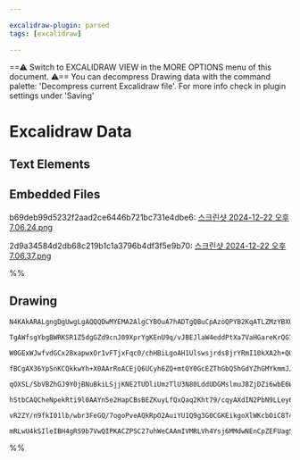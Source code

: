 ```yaml
---

excalidraw-plugin: parsed
tags: [excalidraw]

---
```

==⚠  Switch to EXCALIDRAW VIEW in the MORE OPTIONS menu of this document. ⚠== You can decompress Drawing data with the command palette: 'Decompress current Excalidraw file'. For more info check in plugin settings under 'Saving'


# Excalidraw Data
## Text Elements
## Embedded Files
b69deb99d5232f2aad2ce6446b721bc731e4dbe6: [스크린샷 2024-12-22 오후 7.06.24.png](../Img/스크린샷%202024-12-22%20오후%207.06.24.png)

2d9a34584d2db68c219b1c1a3796b4df3f5e9b70: [스크린샷 2024-12-22 오후 7.06.37.png](../Img/스크린샷%202024-12-22%20오후%207.06.37.png)

%%
## Drawing
```compressed-json
N4KAkARALgngDgUwgLgAQQQDwMYEMA2AlgCYBOuA7hADTgQBuCpAzoQPYB2KqATLZMzYBXUtiRoIACyhQ4zZAHoFAc0JRJQgEYA6bGwC2CgF7N6hbEcK4OCtptbErHALRY8RMpWdx8Q1TdIEfARcZgRmBShcZQUebQA2bQB2GjoghH0EDihmbgBtcDBQMBKIEm4GAAUADQA5eiSAEShUkshYRArCfWikflLMbmd4gEYk7R4ABniADiSZ+PieEcmA

TgAWfsgYbgBWRKSR1Z5dgGZd9cnJ09XprYgKEnU9q/vJBEJlaW4eddPtXa7VaHGareKrQG7SabQqQazKYLcSb3ZhQUhsADWCAAwmx8GxSBU0dZmHBcIFsq1SppcNgMcp0UIOMRcfjCRJiRxSeSsi17gAzQj4fAAZVgiIkklpGkCVIEaMxCAA6k9JNwRiiFVixTAJehBB45RBGV8OOFcmgNbCIGwydg1DtLa9rYzmWbmBbUBwhMKUQgEMRuPFJmMY

W0GExWJwfvdGCx2BxapwxOr1vFTjxFqc0/chHBiLgoAH1Ulswsjrds8jrYRmI10kXA2h+QQwvcGcI4ABJYievIAXXummEzIAosFMtk+4PrUQOBjuN7fbO2HTi83WwgBUKED2KppwcQEJpVqtiLseBn+TxcLhiDwxPF1mnNEllppsKWRgh1sRNAh4iNZh3HEVACjaMArQgkZYRncNCGZLAKlwSYjX5chMj3NAl3wTVCyET0IEQZkEOUI1sHROBFx9

fBCgAX36YpSnKCQkkwYh+X0AArRoACEjQ6UCyh6ZQ+mtQY0GcEZThGbQ5hGdYZhGMYkmmJJdnuR1UEBAEjhmSYZhmX5n0mE57keYhnjQdZVO0EYgX2GyknmMEoNKd5Pm+NATn+Q55mWS4RkMzN7nhPVq3DVF0SxVkCSJcguTJCk+WtGk6Q7JkWTxOKOQS7lkrQoVRXFISpWwGUxMirVlVVdVNWihAdT1CADXKe4TUkd1PTcyBbVpB11WdcNXWILr

qOXSL/SbVBZhGJ9Y0jBNuBkiLSjjKNE2TUDliUmzTlU3N80LddUDGMslmuJ8ZjDZi6wbE6W3wNtrQy7te3yODqRHYhxwyXlp3uOcF2wmjAdXLFpse57w0FYIsPQHhiFWXBs12a77z/WZsGWVZNBGbARhRpIwU0X9+VOfldgQXHVKAkD8lhSCtkg2D7gQo8JPQXARjQjDd2mnC8KgAiKmIxwODI+4KNtcbaJKOjwDgiBcDgOAxWO7gmOgd5MgqIgv

hStbCAQCheNpekRti9l0AAYn5e2HapCBsBEZKuyLfQxQaq2Kht79/cqyAXdIN2PbN9LLey63oDypLeSd4PQ4yAAxIqmqE1rA36Z3Xd5d2Mi9xUVUstVvOzxO849wvtRKipM4T3Psnz/QACVhFNc06sKHOQ8rjIAHk7QGp1Vp7pP9GTzgoGT3B9CFLSNO7ium49yfshFQgjG20fl6gZuABUsCgABBfWuAkYJ+UNoPG73quolIE+Q7YCh3jvWXy9v5

vR2ZY/n9fkI01lb/wbr3FeGQ/7ogoPveAQkRpO2AuiYU1Q9g3G0CGKEikgoXlWKcbOiC8T4AAJrqh4OMa6kwkijGONdGYpx0zZyMGwAwmtrT0AIEIUCkwEj7CCqcein8wF3wyG3TKY0JDwOzgyEgG8t4/FHtI4gYoEBUTQIvUoiiACybAjw/1wJoYIkNNxSNICQH2aAmKQF4niIBpBlA0gABTLCSNQXgYxXHONcdw3YABKI0LcEDKB9OSCodjHGX

mRLwU4kSIleIBH4gRS9b7VwQIPKACZPSC27uhWeCAAmIVMRLVh4Ysj6MMdwNEnCpZEFUagSpW5rQcFyRU0gVTrTCCgHOUC9TEmlDsFxBA2AcgiiaXAbRuimkGIesY7utJ0mMH3sw/AxTSiCTrukIZS0pYESgAYGBnQQYTVKPiNcRinoNPDPgUIJ9NkLKWbLei4AGJ0FhuETWCs6JAA==
```
%%